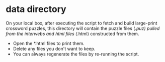 # data directory

On your local box, after executing the script to fetch and build large-print crossword puzzles, this directory will contain the puzzle files (*.puz) pulled from the interwebs and html files (*.html) constructed from them.

- Open the *.html files to print them.
- Delete any files you don't want to keep.
- You can always regenerate the files by re-running the script.
